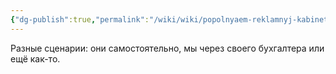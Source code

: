 ```yaml
---
{"dg-publish":true,"permalink":"/wiki/wiki/popolnyaem-reklamnyj-kabinet-dlya-targeta/"}
---
```


Разные сценарии: они самостоятельно, мы через своего бухгалтера или ещё как-то. 